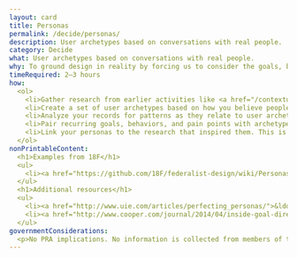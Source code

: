 ```yaml
---
layout: card
title: Personas
permalink: /decide/personas/
description: User archetypes based on conversations with real people.
category: Decide
what: User archetypes based on conversations with real people.
why: To ground design in reality by forcing us to consider the goals, behaviors, and pain points of the people affected by our design decisions. Unlike marketing personas based on demographics or marketability, design personas describe how someone accomplishes goals.
timeRequired: 2–3 hours
how:
  <ol>
    <li>Gather research from earlier activities like <a href="/contextual-inquiry">contextual inquiry</a> or <a href="/stakeholder-and-user-interviews">stakeholder interviews</a> in a way that&rsquo;s easy to review. You can create placeholder personas without research to teach user-centered thinking, but because they&rsquo;re effectively stereotypes, avoid using them for implementable design decisions.</li>
    <li>Create a set of user archetypes based on how you believe people will use your solution. These typically get titles (for example, &ldquo;data administrators&rdquo; rather than &ldquo;those who submit data&rdquo;).</li>
    <li>Analyze your records for patterns as they relate to user archetypes. Specifically note frequently observed goals, motivations, behaviors, and pain points.</li>
    <li>Pair recurring goals, behaviors, and pain points with archetypes. Give each archetype a name and a fictional account of their day. Add a photo of someone who fits the description, but ideally not an image of someone you&rsquo;ve actually interviewed and who may be recognized.</li>
    <li>Link your personas to the research that inspired them. This is useful when researchers are interested in challenging the way a persona stereotypes a user.</li>
  </ol>
nonPrintableContent:
  <h1>Examples from 18F</h1>
  <ul>
    <li><a href="https://github.com/18F/federalist-design/wiki/Personas">Personas for Federalist</a></li>
  </ul>
  <h1>Additional resources</h1>
  <ul>
    <li><a href="http://www.uie.com/articles/perfecting_personas/">&ldquo;Perfecting Your Personas.&rdquo;</a> Kim Goodwin.</li>
    <li><a href="http://www.cooper.com/journal/2014/04/inside-goal-directed-design-a-two-part-conversation-with-alan-cooper">&ldquo;Inside Goal-Directed Design&colon; A Two-Part Conversation with Alan Cooper.&rdquo;</a> Caroline Kraus.</li>
  </ul>
governmentConsiderations:
  <p>No PRA implications. No information is collected from members of the public.</p>
---
```

